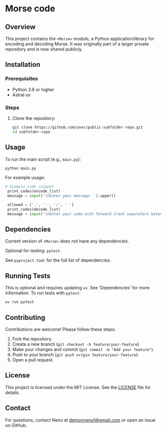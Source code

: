 # <subfolder> Morse code

## Overview
This project contains the `<Morse>` module, a Python application/library for encoding and decoding Morse. It was originally part of a larger private repository and is now shared publicly.

## Installation

### Prerequisites
- Python 3.8 or higher
- Astral uv

### Steps
1. Clone the repository:
   ```bash
   git clone https://github.com/user/public-subfolder-repo.git
   cd subfolder-repo
   ```

## Usage
To run the main script (e.g., `main.py`):
```bash
python main.py
```

For example usage:
```python
# Example code snippet
 print_codes(encode_list)
 message = input('\nEnter your message: ').upper()

 allowed = ['.', '-', '/', ' ']
 print_codes(decode_list)
 message = input('\nEnter your code with forward slash separators between words (.- .- / .- .-): ')
```

## Dependencies
Current version of `<Morse>` does not have any dependencies.

Optional for testing: `pytest`.

See `pyproject.toml` for the full list of dependencies.

## Running Tests
This is optional and requires updating `uv`. See 'Dependencies' for more information.
To run tests with `pytest`:
```bash
uv run pytest
```

## Contributing
Contributions are welcome! Please follow these steps:
1. Fork the repository.
2. Create a new branch (`git checkout -b feature/your-feature`).
3. Make your changes and commit (`git commit -m "Add your feature"`).
4. Push to your branch (`git push origin feature/your-feature`).
5. Open a pull request.

## License
This project is licensed under the MIT License. See the [LICENSE](LICENSE) file for details.

## Contact
For questions, contact Neno at <demonneno1@gmail.com> or open an issue on GitHub.
